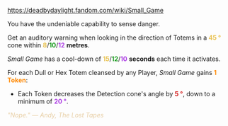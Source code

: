 https://deadbydaylight.fandom.com/wiki/Small_Game

<p>You have the undeniable capability to sense danger.
<p>Get an auditory warning when looking in the direction of Totems in a <b><span class="clr clr2" style="color: #e8c252 ;">45 °</span></b> cone within <span class="clr" style="color: #e8c252;"><b>8</b></span>/<span class="clr" style="color: #199b1e;"><b>10</b></span>/<span class="clr" style="color: #ac3ee3;"><b>12</b></span> <b>metres</b>.
</p><p><i>Small Game</i> has a cool-down of <span class="clr" style="color: #e8c252;"><b>15</b></span>/<span class="clr" style="color: #199b1e;"><b>12</b></span>/<span class="clr" style="color: #ac3ee3;"><b>10</b></span> <b>seconds</b> each time it activates.
</p><p>For each Dull or Hex Totem cleansed by any Player, <i>Small Game</i> gains <b><span class="clr clr6" style="color: #ff8800 ;">1 Token</span></b>:
</p>
<ul><li>Each Token decreases the Detection cone's angle by <b><span class="clr clr8" style="color: #d41c1c ;">5 °</span></b>, down to a minimum of <b><span class="clr clr4" style="color: #ac3ee3 ;">20 °</span></b>.</li></ul>
<p><i><span class="clr clr9" style="color: #e7cda2 ;">"Nope." — Andy, The Lost Tapes</span></i>
</p>
</p>